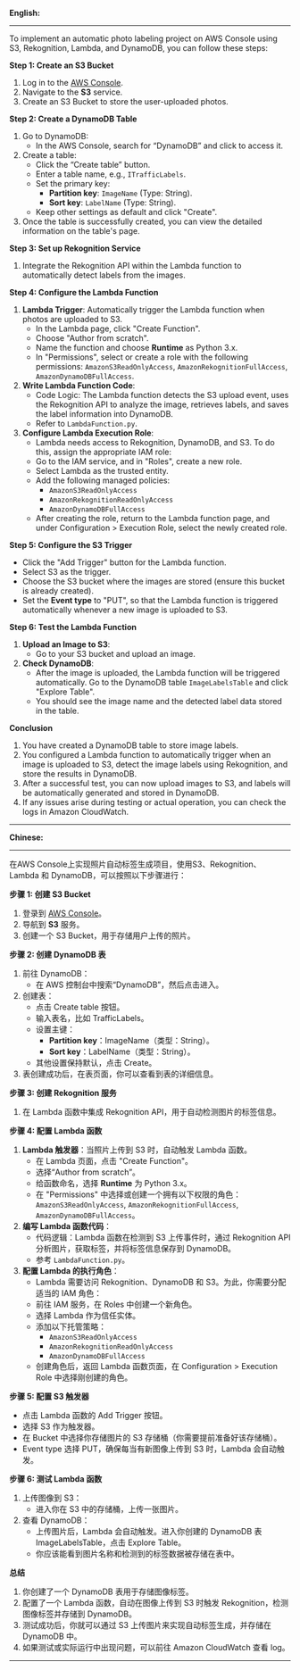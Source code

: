 **English:**

---

To implement an automatic photo labeling project on AWS Console using S3, Rekognition, Lambda, and DynamoDB, you can follow these steps:

**Step 1: Create an S3 Bucket**

1. Log in to the [AWS Console](https://aws.amazon.com/console/).
2. Navigate to the **S3** service.
3. Create an S3 Bucket to store the user-uploaded photos.

**Step 2: Create a DynamoDB Table**

1. Go to DynamoDB:
    - In the AWS Console, search for “DynamoDB” and click to access it.
2. Create a table:
    - Click the “Create table” button.
    - Enter a table name, e.g., `ITrafficLabels`.
    - Set the primary key:
        - **Partition key**: `ImageName` (Type: String).
        - **Sort key**: `LabelName` (Type: String).
    - Keep other settings as default and click "Create".
3. Once the table is successfully created, you can view the detailed information on the table's page.

**Step 3: Set up Rekognition Service**

1. Integrate the Rekognition API within the Lambda function to automatically detect labels from the images.

**Step 4: Configure the Lambda Function**

1. **Lambda Trigger**: Automatically trigger the Lambda function when photos are uploaded to S3.
    - In the Lambda page, click "Create Function".
    - Choose "Author from scratch".
    - Name the function and choose **Runtime** as Python 3.x.
    - In "Permissions", select or create a role with the following permissions: `AmazonS3ReadOnlyAccess`, `AmazonRekognitionFullAccess`, `AmazonDynamoDBFullAccess`.
2. **Write Lambda Function Code**:
    - Code Logic: The Lambda function detects the S3 upload event, uses the Rekognition API to analyze the image, retrieves labels, and saves the label information into DynamoDB.
    - Refer to `LambdaFunction.py`.
3. **Configure Lambda Execution Role**:
    - Lambda needs access to Rekognition, DynamoDB, and S3. To do this, assign the appropriate IAM role:
    - Go to the IAM service, and in "Roles", create a new role.
    - Select Lambda as the trusted entity.
    - Add the following managed policies:
        - `AmazonS3ReadOnlyAccess`
        - `AmazonRekognitionReadOnlyAccess`
        - `AmazonDynamoDBFullAccess`
    - After creating the role, return to the Lambda function page, and under Configuration > Execution Role, select the newly created role.

**Step 5: Configure the S3 Trigger**

- Click the "Add Trigger" button for the Lambda function.
- Select S3 as the trigger.
- Choose the S3 bucket where the images are stored (ensure this bucket is already created).
- Set the **Event type** to "PUT", so that the Lambda function is triggered automatically whenever a new image is uploaded to S3.

**Step 6: Test the Lambda Function**

1. **Upload an Image to S3**:
    - Go to your S3 bucket and upload an image.
2. **Check DynamoDB**:
    - After the image is uploaded, the Lambda function will be triggered automatically. Go to the DynamoDB table `ImageLabelsTable` and click "Explore Table".
    - You should see the image name and the detected label data stored in the table.

**Conclusion**

1. You have created a DynamoDB table to store image labels.
2. You configured a Lambda function to automatically trigger when an image is uploaded to S3, detect the image labels using Rekognition, and store the results in DynamoDB.
3. After a successful test, you can now upload images to S3, and labels will be automatically generated and stored in DynamoDB.
4. If any issues arise during testing or actual operation, you can check the logs in Amazon CloudWatch.

---

**Chinese:**

---

在AWS Console上实现照片自动标签生成项目，使用S3、Rekognition、Lambda 和 DynamoDB，可以按照以下步骤进行：

**步骤 1: 创建 S3 Bucket**

1. 登录到 [AWS Console](https://aws.amazon.com/console/)。
2. 导航到 **S3** 服务。
3. 创建一个 S3 Bucket，用于存储用户上传的照片。

**步骤 2: 创建 DynamoDB 表**

1. 前往 DynamoDB：
    - 在 AWS 控制台中搜索“DynamoDB”，然后点击进入。
2. 创建表：
    - 点击 Create table 按钮。
    - 输入表名，比如 TrafficLabels。
    - 设置主键：
        - **Partition key**：ImageName（类型：String）。
        - **Sort key**：LabelName（类型：String）。
    - 其他设置保持默认，点击 Create。
3. 表创建成功后，在表页面，你可以查看到表的详细信息。

**步骤 3: 创建 Rekognition 服务**

1. 在 Lambda 函数中集成 Rekognition API，用于自动检测图片的标签信息。

**步骤 4: 配置 Lambda 函数**

1. **Lambda 触发器**：当照片上传到 S3 时，自动触发 Lambda 函数。
    - 在 Lambda 页面，点击 "Create Function"。
    - 选择“Author from scratch”。
    - 给函数命名，选择 **Runtime** 为 Python 3.x。
    - 在 "Permissions" 中选择或创建一个拥有以下权限的角色：`AmazonS3ReadOnlyAccess`, `AmazonRekognitionFullAccess`, `AmazonDynamoDBFullAccess`。
2. **编写 Lambda 函数代码**：
    - 代码逻辑：Lambda 函数在检测到 S3 上传事件时，通过 Rekognition API 分析图片，获取标签，并将标签信息保存到 DynamoDB。
    - 参考 `LambdaFunction.py`。
3. **配置 Lambda 的执行角色**：
    - Lambda 需要访问 Rekognition、DynamoDB 和 S3。为此，你需要分配适当的 IAM 角色：
    - 前往 IAM 服务，在 Roles 中创建一个新角色。
    - 选择 Lambda 作为信任实体。
    - 添加以下托管策略：
        - `AmazonS3ReadOnlyAccess`
        - `AmazonRekognitionReadOnlyAccess`
        - `AmazonDynamoDBFullAccess`
    - 创建角色后，返回 Lambda 函数页面，在 Configuration > Execution Role 中选择刚创建的角色。

**步骤 5: 配置 S3 触发器**

- 点击 Lambda 函数的 Add Trigger 按钮。
- 选择 S3 作为触发器。
- 在 Bucket 中选择你存储图片的 S3 存储桶（你需要提前准备好该存储桶）。
- Event type 选择 PUT，确保每当有新图像上传到 S3 时，Lambda 会自动触发。

**步骤 6: 测试 Lambda 函数**

1. 上传图像到 S3：
    - 进入你在 S3 中的存储桶，上传一张图片。
2. 查看 DynamoDB：
    - 上传图片后，Lambda 会自动触发。进入你创建的 DynamoDB 表 ImageLabelsTable，点击 Explore Table。
    - 你应该能看到图片名称和检测到的标签数据被存储在表中。

**总结**

1. 你创建了一个 DynamoDB 表用于存储图像标签。
2. 配置了一个 Lambda 函数，自动在图像上传到 S3 时触发 Rekognition，检测图像标签并存储到 DynamoDB。
3. 测试成功后，你就可以通过 S3 上传图片来实现自动标签生成，并存储在 DynamoDB 中。
4. 如果测试或实际运行中出现问题，可以前往 Amazon CloudWatch 查看 log。

---